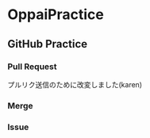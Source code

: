 ﻿# OppaiPractice

## GitHub Practice

### Pull Request
プルリク送信のために改変しました(karen)

### Merge

### Issue
